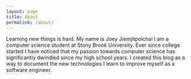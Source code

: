 ```yaml
---
layout: page
title: About
permalink: /about/
---
```


Learning new things is hard. My name is Joey Jiemjitpolchai I am a computer science student at Stony Brook University. Ever since college started I have noticed that my passion towards computer science has significantly dwindled since my high school years. I created this blog as a way to document the new technologies I learn to improve myself as a software engineer.
